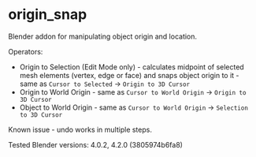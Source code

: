 # origin_snap
Blender addon for manipulating object origin and location. 

Operators:
- Origin to Selection (Edit Mode only) - calculates midpoint of selected mesh elements (vertex, edge or face) and snaps object origin to it - same as `Cursor to Selected` -> `Origin to 3D Cursor`
- Origin to World Origin - same as `Cursor to World Origin` -> `Origin to 3D Cursor`
- Object to World Origin - same as `Cursor to World Origin` -> `Selection to 3D Cursor`

Known issue - undo works in multiple steps.

Tested Blender versions: 4.0.2, 4.2.0 (3805974b6fa8)